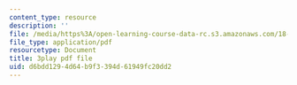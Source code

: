 ```yaml
---
content_type: resource
description: ''
file: /media/https%3A/open-learning-course-data-rc.s3.amazonaws.com/18-01sc-single-variable-calculus-fall-2010/d6bdd1294d64b9f3394d61949fc20dd2_eRCN3daFCmU.pdf
file_type: application/pdf
resourcetype: Document
title: 3play pdf file
uid: d6bdd129-4d64-b9f3-394d-61949fc20dd2
---
```

